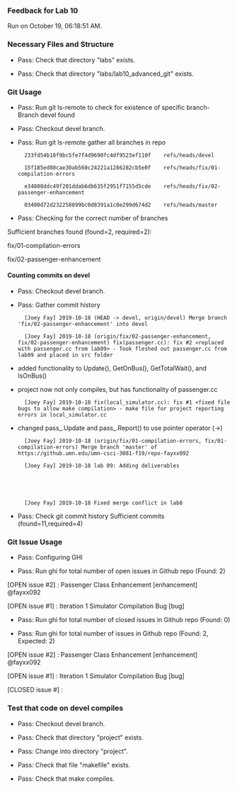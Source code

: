 ### Feedback for Lab 10

Run on October 19, 06:18:51 AM.


### Necessary Files and Structure

+ Pass: Check that directory "labs" exists.

+ Pass: Check that directory "labs/lab10_advanced_git" exists.


### Git Usage

+ Pass: Run git ls-remote to check for existence of specific branch- Branch devel found

+ Pass: Checkout devel branch.



+ Pass: Run git ls-remote gather all branches in repo

		233fd54b18f9bc5fe7f4d9690fc4df9523ef110f	refs/heads/devel

		15f185ed80cae30ab560c24221a1286282cb5e0f	refs/heads/fix/01-compilation-errors

		e34808ddc49f201ddab6db635f2951f7155d5cde	refs/heads/fix/02-passenger-enhancement

		03400d72d232258899bc0d8391a1c0e299d674d2	refs/heads/master



+ Pass: Checking for the correct number of branches

Sufficient branches found (found=2, required=2):

fix/01-compilation-errors

fix/02-passenger-enhancement


#### Counting commits on devel

+ Pass: Checkout devel branch.



+ Pass: Gather commit history

		[Joey Fay] 2019-10-18 (HEAD -> devel, origin/devel) Merge branch 'fix/02-passenger-enhancement' into devel 

		[Joey Fay] 2019-10-18 (origin/fix/02-passenger-enhancement, fix/02-passenger-enhancement) fix(passenger.cc): fix #2 <replaced with passenger.cc from lab09> - Took fleshed out passenger.cc from lab09 and placed in src folder
- added functionality to Update(), GetOnBus(), GetTotalWait(), and IsOnBus()
- project now not only compiles, but has functionality of passenger.cc


		[Joey Fay] 2019-10-18 fix(local_simulator.cc): fix #1 <fixed file bugs to allow make compilation> - make file for project reporting errors in local_simulator.cc
- changed pass_.Update and pass_.Report() to use pointer operator (->)


		[Joey Fay] 2019-10-18 (origin/fix/01-compilation-errors, fix/01-compilation-errors) Merge branch 'master' of https://github.umn.edu/umn-csci-3081-f19/repo-fayxx092 

		[Joey Fay] 2019-10-18 lab 09: Adding deliverables 





		[Joey Fay] 2019-10-18 Fixed merge conflict in lab8 



































+ Pass: Check git commit history
Sufficient commits (found=11,required=4)


### Git Issue Usage

+ Pass: Configuring GHI

+ Pass: Run ghi for total number of open issues in Github repo (Found: 2)

[OPEN issue #2] :  Passenger Class Enhancement [enhancement] @fayxx092

[OPEN issue #1] :  Iteration 1 Simulator Compilation Bug [bug]





+ Pass: Run ghi for total number of closed issues in Github repo (Found: 0)

+ Pass: Run ghi for total number of issues in Github repo (Found: 2, Expected: 2) 

 [OPEN issue #2] :  Passenger Class Enhancement [enhancement] @fayxx092

[OPEN issue #1] :  Iteration 1 Simulator Compilation Bug [bug]

[CLOSED issue #] : 

 




### Test that code on  devel compiles

+ Pass: Checkout devel branch.



+ Pass: Check that directory "project" exists.

+ Pass: Change into directory "project".

+ Pass: Check that file "makefile" exists.

+ Pass: Check that make compiles.



